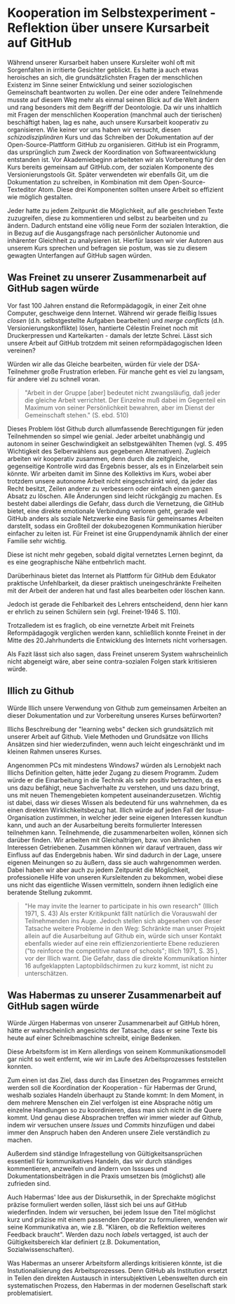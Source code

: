 # Kooperation im Selbstexperiment - Reflektion über unsere Kursarbeit auf GitHub

Während unserer Kursarbeit haben unsere Kursleiter wohl oft mit Sorgenfalten in irritierte Gesichter geblickt.
Es hatte ja auch etwas heroisches an sich, die grundsätzlichsten Fragen der menschlichen Existenz im Sinne seiner Entwicklung und seiner soziologischen Gemeinschaft beantworten zu wollen.
Der eine oder andere Teilnehmende musste auf diesem Weg mehr als einmal seinen Blick auf die Welt ändern und rang besonders mit dem Begriff der Deontologie.
Da wir uns inhaltlich mit Fragen der menschlichen Kooperation (manchmal auch der tierischen) beschäftigt haben, lag es nahe, auch unsere Kursarbeit kooperativ zu organisieren.
Wie keiner vor uns haben wir versucht, diesen *schizodisziplinären* Kurs und das Schreiben der Dokumentation auf der Open-Source-Plattform GitHub zu organisieren.
GitHub ist ein Programm, das ursprünglich zum Zweck der Koordination von Softwareentwicklung entstanden ist.
Vor Akademiebeginn arbeiteten wir als Vorbereitung für den Kurs bereits gemeinsam auf GitHub.com, der sozialen Komponente des Versionierungstools Git.
Später verwendeten wir ebenfalls Git, um die Dokumentation zu schreiben, in Kombination mit dem Open-Source-Texteditor Atom.
Diese drei Komponenten sollten unsere Arbeit so effizient wie möglich gestalten.

Jeder hatte zu jedem Zeitpunkt die Möglichkeit, auf alle geschrieben Texte zuzugreifen, diese zu kommentieren und selbst zu bearbeiten und zu ändern.
Dadurch entstand eine völlig neue Form der sozialen Interaktion, die in Bezug auf die Ausgangsfrage nach persönlicher Autonomie und inhärenter Gleichheit zu analysieren ist.
Hierfür lassen wir vier Autoren aus unserem Kurs sprechen und befragen sie postum, was sie zu diesem gewagten Unterfangen auf GitHub sagen würden.


## Was Freinet zu unserer Zusammenarbeit auf GitHub sagen würde

Vor fast 100 Jahren enstand die Reformpädagogik, in einer Zeit ohne Computer, geschweige denn Internet.
Während wir gerade fleißig Issues *closen* (d.h. selbstgestellte Aufgaben bearbeiten) und *merge conflicts* (d.h. Versionierungskonflikte) lösen, hantierte Célestin Freinet noch mit Druckerpressen und Karteikarten - damals der letzte Schrei.
Lässt sich unsere Arbeit auf GitHub trotzdem mit seinen reformpädagogischen Ideen vereinen?

Würden wir alle das Gleiche bearbeiten, würden für viele der DSA-Teilnehmer große Frustration erleben.
Für manche geht es viel zu langsam, für andere viel zu schnell voran.
>"Arbeit in der Gruppe [aber] bedeutet nicht zwangsläufig, daß jeder die gleiche Arbeit verrichtet. Der Einzelne muß dabei im Gegenteil ein Maximum von seiner Persönlichkeit bewahren, aber im Dienst der Gemeinschaft stehen." (S. ebd. 510)

Dieses Problem löst Github durch allumfassende Berechtigungen für jeden Teilnehmenden so simpel wie genial.
Jeder arbeitet unabhängig und autonom in seiner Geschwindigkeit an selbstgewählten Themen (vgl. S. 495 Wichtigkeit des Selberwählens aus gegebenen Alternativen).
Zugleich arbeiten wir kooperativ zusammen, denn durch die zeitgleiche, gegenseitige Kontrolle  wird das Ergebnis besser, als es in Einzelarbeit sein könnte.
Wir arbeiten damit im Sinne des Kollektivs im Kurs, wobei aber trotzdem unsere autonome Arbeit nicht eingeschränkt wird, da jeder das Recht besitzt, Zeilen anderer zu verbessern oder einfach einen ganzen Absatz zu löschen.
Alle Änderungen sind leicht rückgängig zu machen.
Es besteht dabei allerdings die Gefahr, dass durch die Vernetzung, die GitHub bietet, eine direkte emotionale Verbindung verloren geht, gerade weil GitHub anders als soziale Netzwerke eine Basis für gemeinsames Arbeiten darstellt, sodass ein Großteil der dokubezogenen Kommunikation hierüber einfacher zu leiten ist.
Für Freinet ist eine Gruppendynamik ähnlich der einer Familie sehr wichtig.

Diese ist nicht mehr gegeben, sobald digital vernetztes Lernen beginnt, da es eine geographische Nähe entbehrlich macht.

Darüberhinaus bietet das Internet als Plattform für GitHub dem Edukator praktische Unfehlbarkeit, da dieser praktisch uneingeschränkte Freiheiten mit der Arbeit der anderen hat und fast alles bearbeiten oder löschen kann.

Jedoch ist gerade die Fehlbarkeit des Lehrers entscheidend, denn hier kann er ehrlich zu seinen Schülern sein (vgl. Freinet-1946 S. 110).

Trotzalledem ist es fraglich, ob eine vernetzte Arbeit mit Freinets Reformpädagogik verglichen werden kann, schließlich konnte Freinet in der Mitte des 20.Jahrhunderts die Entwicklung des Internets nicht vorhersagen.

Als Fazit lässt sich also sagen, dass Freinet unserem System wahrscheinlich nicht abgeneigt wäre, aber seine contra-sozialen Folgen stark kritisieren würde.


## Illich zu Github

Würde Illich unsere Verwendung von Github zum gemeinsamen Arbeiten an dieser Dokumentation und zur Vorbereitung unseres Kurses befürworten?

Illichs Beschreibung der "learning webs" decken sich grundsätzlich mit unserer Arbeit auf Github.
Viele Methoden und Grundsätze von Illichs Ansätzen sind hier wiederzufinden, wenn auch leicht eingeschränkt und im kleinen Rahmen unseres Kurses.

Angenommen PCs mit mindestens Windows7 würden als Lernobjekt nach Illichs Definition gelten, hätte jeder Zugang zu diesem Programm.
Zudem würde er die Einarbeitung in die Technik als sehr positiv betrachten, da es uns dazu befähigt, neue Sachverhalte zu verstehen, und uns dazu bringt, uns mit neuen Themengebieten kompetent auseinanderzusetzen.
Wichtig ist dabei, dass wir dieses Wissen als bedeutend für uns wahrnehmen, da es einen direkten Wirklichkeitsbezug hat.
Illich würde auf jeden Fall der Issue-Organisation zustimmen, in welcher jeder seine eigenen Interessen kundtun kann, und auch an der Ausarbeitung bereits formulierter Interessen teilnehmen kann.
Teilnehmende, die zusammenarbeiten wollen, können sich darüber finden.
Wir arbeiten mit Gleichaltrigen, bzw. von ähnlichen Interessen Getriebenen. Zusammen können wir darauf vertrauen, dass wir Einfluss auf das Endergebnis haben.
Wir sind dadurch in der Lage, unsere eigenen Meinungen so zu äußern, dass sie auch wahrgenommen werden.
Dabei haben wir aber auch zu jedem Zeitpunkt die Möglichkeit, professionelle Hilfe von unseren Kursleitenden zu bekommen, wobei diese uns nicht das eigentliche Wissen vermitteln, sondern ihnen lediglich eine beratende Stellung zukommt.
> "He may invite the learner to participate in his own research" (Illich 1971, S. 43)
Als erster Kritikpunkt fällt natürlich die Vorauswahl der Teilnehmenden ins Auge.
Jedoch stellen sich abgesehen von dieser Tatsache weitere Probleme in den Weg:
Schränkte man unser Projekt allein auf die Ausarbeitung auf Github ein, würde sich unser Kontakt ebenfalls wieder auf eine rein effizienzorientierte Ebene reduzieren ("to reinforce the competitive nature of schools"; Illich 1971, S. 35 ), vor der Illich warnt.
Die Gefahr, dass die direkte Kommunikation hinter 16 aufgeklappten Laptopbildschirmen zu kurz kommt, ist nicht zu unterschätzen.


## Was Habermas zu unserer Zusammenarbeit auf GitHub sagen würde

Würde Jürgen Habermas von unserer Zusammenarbeit auf GitHub hören, hätte er wahrscheinlich angesichts der Tatsache, dass er seine Texte bis heute auf einer Schreibmaschine schreibt, einige Bedenken.

Diese Arbeitsform ist im Kern allerdings von seinem Kommunikationsmodell gar nicht so weit entfernt, wie  wir im Laufe des Arbeitsprozesses feststellen konnten.

Zum einen ist das Ziel, dass durch das Einsetzen des Programmes erreicht werden soll die Koordination der Kooperation - für Habermas der Grund, weshalb soziales Handeln überhaupt zu Stande kommt:
In dem Moment, in dem mehrere Menschen ein Ziel verfolgen ist eine Absprache nötig um einzelne Handlungen so zu koordinieren, dass man sich nicht in die Quere kommt.
Und genau diese Absprachen treffen wir immer wieder auf Github, indem wir versuchen unsere *Issues* und *Commits* hinzufügen und dabei immer den Anspruch haben den Anderen unsere Ziele verständlich zu machen.

Außerdem sind ständige Infragestellung von Gültigkeitsansprüchen essentiell für kommunikatives Handeln, das wir durch ständiges kommentieren, anzweifeln und ändern von Isssues und Dokumentationsbeiträgen in die Praxis umsetzen bis (möglichst) alle zufrieden sind.

Auch Habermas' Idee aus der Diskursethik, in der Sprechakte möglichst präzise formuliert werden sollen, lässt sich bei uns auf GitHub wiederfinden.
Indem wir versuchen, bei jedem Issue den Titel möglichst kurz und präzise mit einem passenden Operator zu formulieren, wenden wir seine Kommunikativa an, wie z.B. "Klären, ob die Reflektion weiteres Feedback braucht".
Werden dazu noch *labels* vertagged, ist auch der Gültigkeitsbereich klar definiert (z.B. Dokumentation, Sozialwissenschaften).

Was Habermas an unserer Arbeitsform allerdings kritisieren könnte, ist die Instutionalisierung des Arbeitsprozesses.
Denn GitHub als Institution ersetzt in Teilen den direkten Austausch in intersubjektiven Lebenswelten durch ein systematischen Prozess, den Habermas in der modernen Gesellschaft stark problematisiert.
